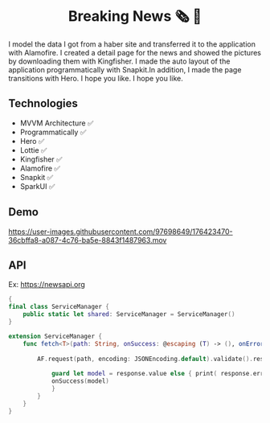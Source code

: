<h1 align=center>Breaking News 🗞 📰 </h1> 

I model the data I got from a haber site and transferred it to the application with Alamofire. I created a detail page for the news and showed the pictures by downloading them with Kingfisher. I made the auto layout of the application programmatically with Snapkit.In addition, I made the page transitions with Hero. I hope you like. I hope you like.

## Technologies
+ MVVM Architecture ✅ 
+ Programmatically ✅
+ Hero ✅ 
+ Lottie ✅ 
+ Kingfisher ✅ 
+ Alamofire ✅
+ Snapkit ✅
+ SparkUI ✅

## Demo


https://user-images.githubusercontent.com/97698649/176423470-36cbffa8-a087-4c76-ba5e-8843f1487963.mov




## API

Ex: https://newsapi.org

```` swift
{
final class ServiceManager {
    public static let shared: ServiceManager = ServiceManager()
}

extension ServiceManager {
    func fetch<T>(path: String, onSuccess: @escaping (T) -> (), onError: (AFError) ->()) where T: Codable {
        
        AF.request(path, encoding: JSONEncoding.default).validate().responseDecodable(of: T.self) { response in
            
            guard let model = response.value else { print( response.error as Any ); return }
            onSuccess(model)
            }
        }
    }
}
````
